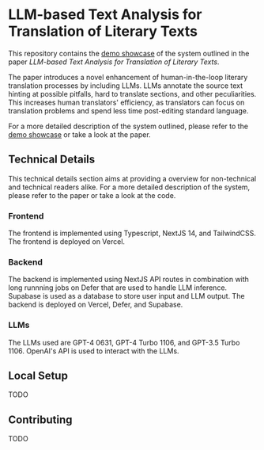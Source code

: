 # LLM-based Text Analysis for Translation of Literary Texts

This repository contains the <a href="https://llm-text-analysis.vercel.app/"> demo showcase</a> of the system outlined in the paper <em>LLM-based Text Analysis for Translation of Literary Texts</em>. 

The paper introduces a novel enhancement of human-in-the-loop literary translation processes by including LLMs. LLMs annotate the source text hinting at possible pitfalls, hard to translate sections, and other peculiarities. This increases human translators' efficiency, as translators can focus on translation problems and spend less time post-editing standard language.

For a more detailed description of the system outlined, please refer to the <a href="https://llm-text-analysis.vercel.app/"> demo showcase</a> or take a look at the paper.

## Technical Details

This technical details section aims at providing a overview for non-technical and technical readers alike. For a more detailed description of the system, please refer to the paper or take a look at the code.

### Frontend

The frontend is implemented using Typescript, NextJS 14, and TailwindCSS. The frontend is deployed on Vercel.

### Backend

The backend is implemented using NextJS API routes in combination with long runnning jobs on Defer that are used to handle LLM inference. Supabase is used as a database to store user input and LLM output. The backend is deployed on Vercel, Defer, and Supabase.

### LLMs

The LLMs used are GPT-4 0631, GPT-4  Turbo 1106, and GPT-3.5 Turbo 1106. OpenAI's API is used to interact with the LLMs.

## Local Setup

TODO

## Contributing

TODO
